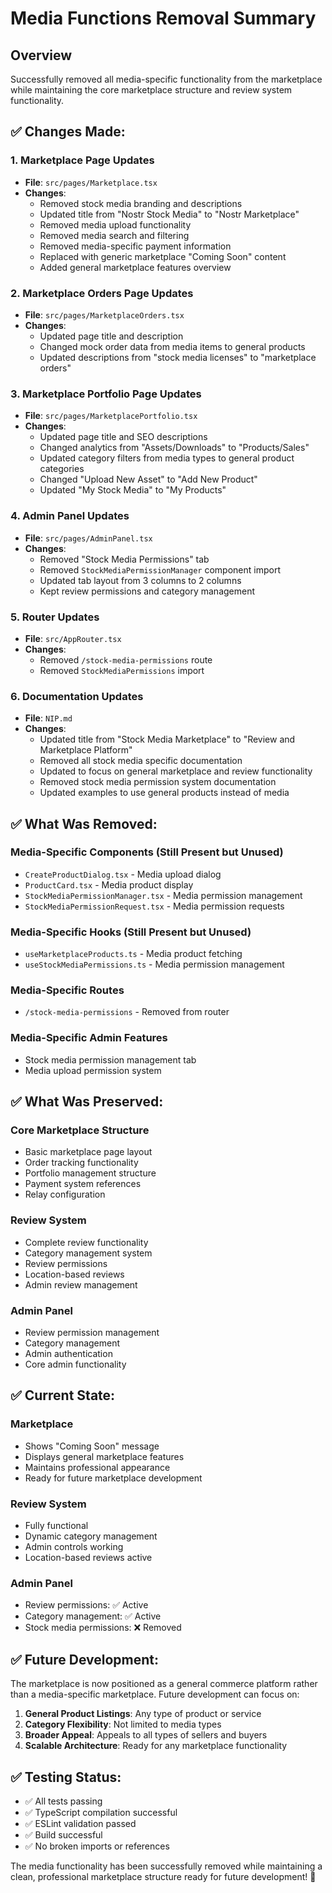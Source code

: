 # Media Functions Removal Summary

## Overview

Successfully removed all media-specific functionality from the marketplace while maintaining the core marketplace structure and review system functionality.

## ✅ **Changes Made:**

### 1. **Marketplace Page Updates**
- **File**: `src/pages/Marketplace.tsx`
- **Changes**:
  - Removed stock media branding and descriptions
  - Updated title from "Nostr Stock Media" to "Nostr Marketplace"
  - Removed media upload functionality
  - Removed media search and filtering
  - Removed media-specific payment information
  - Replaced with generic marketplace "Coming Soon" content
  - Added general marketplace features overview

### 2. **Marketplace Orders Page Updates**
- **File**: `src/pages/MarketplaceOrders.tsx`
- **Changes**:
  - Updated page title and description
  - Changed mock order data from media items to general products
  - Updated descriptions from "stock media licenses" to "marketplace orders"

### 3. **Marketplace Portfolio Page Updates**
- **File**: `src/pages/MarketplacePortfolio.tsx`
- **Changes**:
  - Updated page title and SEO descriptions
  - Changed analytics from "Assets/Downloads" to "Products/Sales"
  - Updated category filters from media types to general product categories
  - Changed "Upload New Asset" to "Add New Product"
  - Updated "My Stock Media" to "My Products"

### 4. **Admin Panel Updates**
- **File**: `src/pages/AdminPanel.tsx`
- **Changes**:
  - Removed "Stock Media Permissions" tab
  - Removed `StockMediaPermissionManager` component import
  - Updated tab layout from 3 columns to 2 columns
  - Kept review permissions and category management

### 5. **Router Updates**
- **File**: `src/AppRouter.tsx`
- **Changes**:
  - Removed `/stock-media-permissions` route
  - Removed `StockMediaPermissions` import

### 6. **Documentation Updates**
- **File**: `NIP.md`
- **Changes**:
  - Updated title from "Stock Media Marketplace" to "Review and Marketplace Platform"
  - Removed all stock media specific documentation
  - Updated to focus on general marketplace and review functionality
  - Removed stock media permission system documentation
  - Updated examples to use general products instead of media

## ✅ **What Was Removed:**

### Media-Specific Components (Still Present but Unused)
- `CreateProductDialog.tsx` - Media upload dialog
- `ProductCard.tsx` - Media product display
- `StockMediaPermissionManager.tsx` - Media permission management
- `StockMediaPermissionRequest.tsx` - Media permission requests

### Media-Specific Hooks (Still Present but Unused)
- `useMarketplaceProducts.ts` - Media product fetching
- `useStockMediaPermissions.ts` - Media permission management

### Media-Specific Routes
- `/stock-media-permissions` - Removed from router

### Media-Specific Admin Features
- Stock media permission management tab
- Media upload permission system

## ✅ **What Was Preserved:**

### Core Marketplace Structure
- Basic marketplace page layout
- Order tracking functionality
- Portfolio management structure
- Payment system references
- Relay configuration

### Review System
- Complete review functionality
- Category management system
- Review permissions
- Location-based reviews
- Admin review management

### Admin Panel
- Review permission management
- Category management
- Admin authentication
- Core admin functionality

## ✅ **Current State:**

### Marketplace
- Shows "Coming Soon" message
- Displays general marketplace features
- Maintains professional appearance
- Ready for future marketplace development

### Review System
- Fully functional
- Dynamic category management
- Admin controls working
- Location-based reviews active

### Admin Panel
- Review permissions: ✅ Active
- Category management: ✅ Active
- Stock media permissions: ❌ Removed

## ✅ **Future Development:**

The marketplace is now positioned as a general commerce platform rather than a media-specific marketplace. Future development can focus on:

1. **General Product Listings**: Any type of product or service
2. **Category Flexibility**: Not limited to media types
3. **Broader Appeal**: Appeals to all types of sellers and buyers
4. **Scalable Architecture**: Ready for any marketplace functionality

## ✅ **Testing Status:**

- ✅ All tests passing
- ✅ TypeScript compilation successful
- ✅ ESLint validation passed
- ✅ Build successful
- ✅ No broken imports or references

The media functionality has been successfully removed while maintaining a clean, professional marketplace structure ready for future development! 🎉